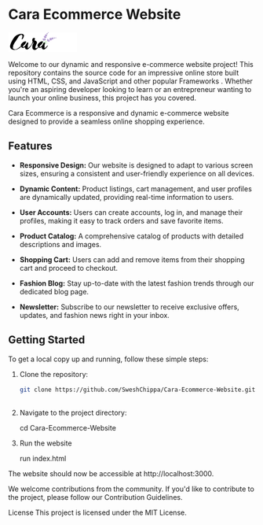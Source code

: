 
# Cara Ecommerce Website

![Cara Ecommerce](img/logo.png)

Welcome to our dynamic and responsive e-commerce website project! This repository contains the source code for an impressive online store built using HTML, CSS, and JavaScript and other popular Frameworks . Whether you're an aspiring developer looking to learn or an entrepreneur wanting to launch your online business, this project has you covered.

Cara Ecommerce is a responsive and dynamic e-commerce website designed to provide a seamless online shopping experience.

## Features

- **Responsive Design:** Our website is designed to adapt to various screen sizes, ensuring a consistent and user-friendly experience on all devices.

- **Dynamic Content:** Product listings, cart management, and user profiles are dynamically updated, providing real-time information to users.

- **User Accounts:** Users can create accounts, log in, and manage their profiles, making it easy to track orders and save favorite items.

- **Product Catalog:** A comprehensive catalog of products with detailed descriptions and images.

- **Shopping Cart:** Users can add and remove items from their shopping cart and proceed to checkout.

- **Fashion Blog:** Stay up-to-date with the latest fashion trends through our dedicated blog page.

- **Newsletter:** Subscribe to our newsletter to receive exclusive offers, updates, and fashion news right in your inbox.

## Getting Started

To get a local copy up and running, follow these simple steps:

1. Clone the repository:
   ```sh
   git clone https://github.com/SweshChippa/Cara-Ecommerce-Website.git
  
2. Navigate to the project directory:

   cd Cara-Ecommerce-Website
  
3. Run the website
   
   run index.html

The website should now be accessible at http://localhost:3000.


We welcome contributions from the community. If you'd like to contribute to the project, please follow our Contribution Guidelines.

License
This project is licensed under the MIT License.
